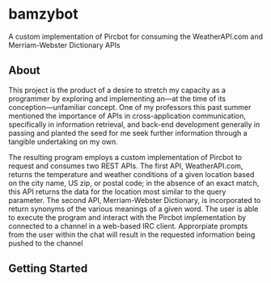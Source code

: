 # bamzybot
A custom implementation of Pircbot for consuming the WeatherAPI.com and Merriam-Webster Dictionary APIs

## About 
This project is the product of a desire to stretch my capacity as a programmer by exploring and implementing an—at the time of 
its conception—unfamiliar concept. One of my professors this past summer mentioned the importance of APIs in cross-application
communication, specifically in information retrieval, and back-end development generally in passing and planted the seed for me seek 
further information through a tangible undertaking on my own. 

The resulting program employs a custom implementation of Pircbot to request and consumes two REST APIs. The first API, WeatherAPI.com, returns the temperature and weather conditions of a given location based on the city name, US zip, or postal code; in the absence of an exact match, this API returns the data for the location most similar to the query parameter. The second API, Merriam-Webster Dictionary, is incorporated to return synonyms of the various meanings of a given word. The user is able to execute the program and interact with the Pircbot implementation by connected to a channel in a web-based IRC client. Approrpiate prompts from the user within the chat will result in the requested information being pushed to the channel

## Getting Started 
